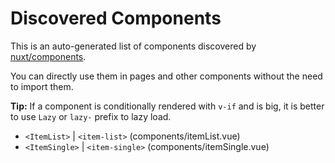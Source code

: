 # Discovered Components

This is an auto-generated list of components discovered by [nuxt/components](https://github.com/nuxt/components).

You can directly use them in pages and other components without the need to import them.

**Tip:** If a component is conditionally rendered with `v-if` and is big, it is better to use `Lazy` or `lazy-` prefix to lazy load.

- `<ItemList>` | `<item-list>` (components/itemList.vue)
- `<ItemSingle>` | `<item-single>` (components/itemSingle.vue)
